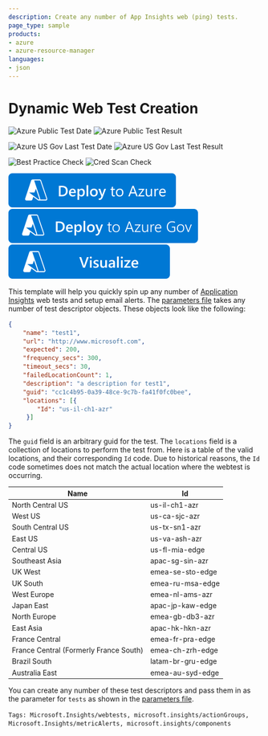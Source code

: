 ```yaml
---
description: Create any number of App Insights web (ping) tests.
page_type: sample
products:
- azure
- azure-resource-manager
languages:
- json
---
```

# Dynamic Web Test Creation

![Azure Public Test Date](https://azurequickstartsservice.blob.core.windows.net/badges/demos/dynamic-web-tests/PublicLastTestDate.svg)
![Azure Public Test Result](https://azurequickstartsservice.blob.core.windows.net/badges/demos/dynamic-web-tests/PublicDeployment.svg)

![Azure US Gov Last Test Date](https://azurequickstartsservice.blob.core.windows.net/badges/demos/dynamic-web-tests/FairfaxLastTestDate.svg)
![Azure US Gov Last Test Result](https://azurequickstartsservice.blob.core.windows.net/badges/demos/dynamic-web-tests/FairfaxDeployment.svg)

![Best Practice Check](https://azurequickstartsservice.blob.core.windows.net/badges/demos/dynamic-web-tests/BestPracticeResult.svg)
![Cred Scan Check](https://azurequickstartsservice.blob.core.windows.net/badges/demos/dynamic-web-tests/CredScanResult.svg)

[![Deploy to Azure](https://raw.githubusercontent.com/Azure/azure-quickstart-templates/master/1-CONTRIBUTION-GUIDE/images/deploytoazure.svg?sanitize=true)]( https://portal.azure.com/#create/Microsoft.Template/uri/https%3A%2F%2Fraw.githubusercontent.com%2FAzure%2Fazure-quickstart-templates%2Fmaster%2Fdemos%2Fdynamic-web-tests%2Fazuredeploy.json)
[![Deploy To Azure US Gov](https://raw.githubusercontent.com/Azure/azure-quickstart-templates/master/1-CONTRIBUTION-GUIDE/images/deploytoazuregov.svg?sanitize=true)](https://portal.azure.us/#create/Microsoft.Template/uri/https%3A%2F%2Fraw.githubusercontent.com%2FAzure%2Fazure-quickstart-templates%2Fmaster%2Fdemos%2Fdynamic-web-tests%2Fazuredeploy.json)
[![Visualize](https://raw.githubusercontent.com/Azure/azure-quickstart-templates/master/1-CONTRIBUTION-GUIDE/images/visualizebutton.svg?sanitize=true)](http://armviz.io/#/?load=https%3A%2F%2Fraw.githubusercontent.com%2FAzure%2Fazure-quickstart-templates%2Fmaster%2Fdemos%2Fdynamic-web-tests%2Fazuredeploy.json)

This template will help you quickly spin up any number of [Application Insights](https://azure.microsoft.com/services/application-insights/) web tests and setup email alerts. The [parameters file](./azuredeploy.parameters.json) takes any number of test descriptor objects. These objects look like the following:

```json
{
    "name": "test1",
    "url": "http://www.microsoft.com",
    "expected": 200,
    "frequency_secs": 300,
    "timeout_secs": 30,
    "failedLocationCount": 1,
    "description": "a description for test1",
    "guid": "cc1c4b95-0a39-48ce-9c7b-fa41f0fc0bee",
    "locations": [{
        "Id": "us-il-ch1-azr"
	 }]
}
```

The `guid` field is an arbitrary guid for the test. The `locations` field is a collection of locations to perform the test from. Here is a table of the valid locations, and their corresponding `Id` code. Due to historical reasons, the `Id` code sometimes does not match the actual location where the webtest is occurring.

| Name | Id          |
| ------------- | ----------- |
| North Central US      | us-il-ch1-azr |
| West US     | us-ca-sjc-azr |
| South Central US     | us-tx-sn1-azr |
| East US     | us-va-ash-azr |
| Central US     | us-fl-mia-edge |
| Southeast Asia     | apac-sg-sin-azr |
| UK West     | emea-se-sto-edge |
| UK South     | emea-ru-msa-edge |
| West Europe     | emea-nl-ams-azr |
| Japan East     | apac-jp-kaw-edge |
| North Europe     | emea-gb-db3-azr |
| East Asia    | apac-hk-hkn-azr |
| France Central     | emea-fr-pra-edge |
| France Central (Formerly France South)     | emea-ch-zrh-edge |
| Brazil South     | latam-br-gru-edge |
| Australia East     | emea-au-syd-edge |

You can create any number of these test descriptors and pass them in as the parameter for `tests` as shown in the [parameters file](./azuredeploy.parameters.json).

`Tags: Microsoft.Insights/webtests, microsoft.insights/actionGroups, Microsoft.Insights/metricAlerts, microsoft.insights/components`
